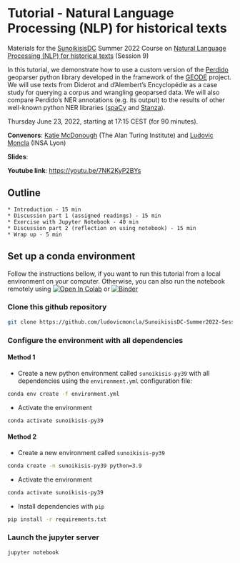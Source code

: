 # Tutorial - Natural Language Processing (NLP) for historical texts

Materials for the [SunoikisisDC](https://sunoikisisdc.github.io) Summer 2022 Course on [Natural Language Processing (NLP) for historical texts](https://github.com/SunoikisisDC/SunoikisisDC-2021-2022/wiki/SunoikisisDC-Summer-2022-Session-9) (Session 9)


In this tutorial, we demonstrate how to use a custom version of the [Perdido](https://github.com/ludovicmoncla/perdido) geoparser python library developed in the framework of the [GEODE](https://geode-project.github.io) project.
We will use texts from Diderot and d’Alembert’s Encyclopédie as a case study for querying a corpus and wrangling geoparsed data. We will also compare Perdido’s NER annotations (e.g. its output) to the results of other well-known python NER libraries ([spaCy](https://spacy.io) and [Stanza](https://stanfordnlp.github.io/stanza/index.html)).


Thursday June 23, 2022, starting at 17:15 CEST (for 90 minutes).

**Convenors**: [Katie McDonough](https://www.turing.ac.uk/people/researchers/katherine-mcdonough) (The Alan Turing Institute) and [Ludovic Moncla](https://ludovicmoncla.github.io) (INSA Lyon)

**Slides**:

**Youtube link**: https://youtu.be/7NK2KyP2BYs



## Outline
    * Introduction - 15 min
	* Discussion part 1 (assigned readings) - 15 min
	* Exercise with Jupyter Notebook - 40 min
	* Discussion part 2 (reflection on using notebook) - 15 min
	* Wrap up - 5 min



## Set up a conda environment

Follow the instructions bellow, if you want to run this tutorial from a local environment on your computer. 
Otherwise, you can also run the notebook remotely using [![Open In Colab](https://colab.research.google.com/assets/colab-badge.svg)](http://colab.research.google.com/github/ludovicmoncla/SunoikisisDC-Summer2022-Session9/blob/main/Tutorial-geoparsing.ipynb) or  [![Binder](https://mybinder.org/badge_logo.svg)](https://mybinder.org/v2/gh/ludovicmoncla/SunoikisisDC-Summer2022-Session9/main?filepath=Tutorial-geoparsing.ipynb)



### Clone this github repository

```bash
git clone https://github.com/ludovicmoncla/SunoikisisDC-Summer2022-Session9.git
```


### Configure the environment with all dependencies

#### Method 1


* Create a new python environment called `sunoikisis-py39` with all dependencies using the `environment.yml` configuration file:

```bash
conda env create -f environment.yml
```

* Activate the environment

```bash
conda activate sunoikisis-py39
```

#### Method 2

* Create a new environment called `sunoikisis-py39`

```bash
conda create -n sunoikisis-py39 python=3.9
```

* Activate the environment

```bash
conda activate sunoikisis-py39
```

* Install dependencies with `pip`

```bash
pip install -r requirements.txt
```


### Launch the jupyter server

```bash
jupyter notebook
```






